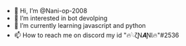 - 👋 Hi, I’m @Nani-op-2008
- 👀 I’m interested in bot devolping
- 🌱 I’m currently learning javascript and python
- 📫 How to reach me on discord my id "🔥𓆩ζƝ𝑨ƝƖ🔥"#2536

<!---
Nani-op-2008/Nani-op-2008 is a ✨ special ✨ repository because its `README.md` (this file) appears on your GitHub profile.
You can click the Preview link to take a look at your changes.
--->
